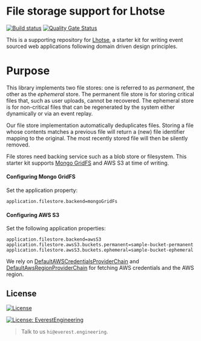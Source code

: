 # File storage support for Lhotse
[![Build status](https://badge.buildkite.com/d5a0c236b0dd90d368dd448f4010eaee15d409f5c6c8a20b2a.svg?branch=main)](https://buildkite.com/everest-engineering/lhotse-storage) [![Quality Gate Status](https://sonarcloud.io/api/project_badges/measure?project=everest-engineering_lhotse-storage&metric=alert_status)](https://sonarcloud.io/dashboard?id=everest-engineering_lhotse-storage)

This is a supporting repository for [Lhotse](https://github.com/everest-engineering/lhotse), a starter kit for writing event sourced web applications following domain driven design principles.

# Purpose
This library implements two file stores: one is referred to as _permanent_, the other as the _ephemeral_ store. The permanent file store is for storing critical files that, such as user uploads, cannot be recovered. The ephemeral store is for non-critical files that can be regenerated by the system either dynamically or via an event replay.

Our file store implementation automatically deduplicates files. Storing a file whose contents matches a previous file will return a (new) file identifier mapping to the original. The most recently stored file will then be silently removed.

File stores need backing service such as a blob store or filesystem. This starter kit supports
[Mongo GridFS](https://docs.mongodb.com/manual/core/gridfs/) and AWS S3 at time of writing.

#### Configuring Mongo GridFS
Set the application property:
```
application.filestore.backend=mongoGridFs
```

#### Configuring AWS S3
Set the following application properties:
```
application.filestore.backend=awsS3
application.filestore.awsS3.buckets.permanent=sample-bucket-permanent
application.filestore.awsS3.buckets.ephemeral=sample-bucket-ephemeral
```

We rely on [DefaultAWSCredentialsProviderChain](https://docs.aws.amazon.com/AWSJavaSDK/latest/javadoc/com/amazonaws/auth/DefaultAWSCredentialsProviderChain.html)
and [DefaultAwsRegionProviderChain](https://docs.aws.amazon.com/AWSJavaSDK/latest/javadoc/com/amazonaws/regions/DefaultAwsRegionProviderChain.html)
for fetching AWS credentials and the AWS region.


## License
[![License](https://img.shields.io/badge/License-Apache%202.0-blue.svg)](https://opensource.org/licenses/Apache-2.0)

[![License: EverestEngineering](https://img.shields.io/badge/Copyright%20%C2%A9-EVERESTENGINEERING-blue)](https://everest.engineering)

>Talk to us `hi@everest.engineering`.
